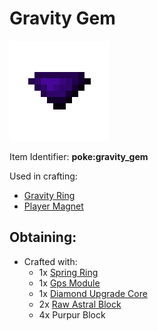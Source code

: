 # Gravity Gem

![poke\_gravity\_gem](https://github.com/ItsMePok/PFE/blob/wikiAssets/wikiMain/gravity_gem.png?raw=true)

Item Identifier: **poke:gravity\_gem**

Used in crafting:

* [Gravity Ring](https://github.com/ItsMePok/PFE/wiki/Gravity-Ring)
* [Player Magnet](https://github.com/ItsMePok/PFE/wiki/Player-Magnet)

## Obtaining:

* Crafted with:
  * 1x [Spring Ring](https://github.com/ItsMePok/PFE/wiki/Springy-Ring)
  * 1x [Gps Module](https://github.com/ItsMePok/PFE/wiki/Gps-Module)
  * 1x [Diamond Upgrade Core](https://github.com/ItsMePok/PFE/wiki/Diamond-Upgrade-Core)
  * 2x [Raw Astral Block](https://github.com/ItsMePok/PFE/wiki/Raw-Astral-Block)
  * 4x Purpur Block
